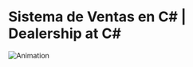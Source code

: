 # Sistema de Ventas en C# | Dealership at C#
![Animation](https://user-images.githubusercontent.com/41133287/220198140-3987aa0e-3ce2-4d6f-9713-878f08eb8feb.gif)
